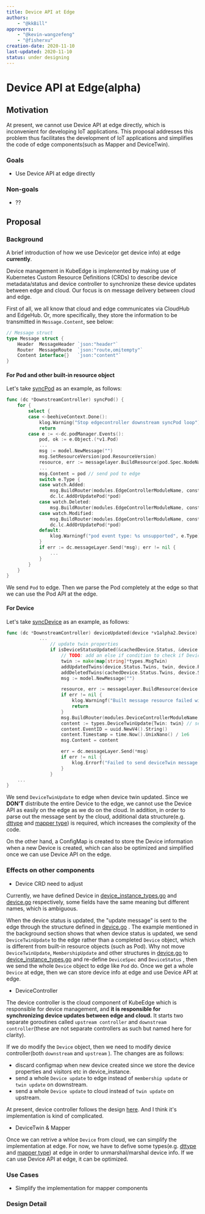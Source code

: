 ```yaml
---
title: Device API at Edge
authors:
    - "@kkBill"
approvers:
    - "@kevin-wangzefeng"
    - "@fisherxu"
creation-date: 2020-11-10
last-updated: 2020-11-10
status: under designing
---
```




# Device API at Edge(alpha)

## Motivation

At present, we cannot use Device API at edge directly, which is inconvenient for developing IoT applications. This proposal addresses this problem thus facilitates the development of IoT applications and simplifies the code of edge components(such as Mapper and DeviceTwin).

### Goals

* Use Device API at edge directly

### Non-goals

* ??

## Proposal

### Background

A brief introduction of how we use Device(or get device info) at edge **currently**.

Device management in KubeEdge is implemented by making use of Kubernetes Custom Resource Definitions (CRDs) to describe device metadata/status and device controller to synchronize these device updates between edge and cloud. Our focus is on message delivery between cloud and edge.

First of all, we all know that cloud and edge communicates via CloudHub and EdgeHub. Or, more specifically, they store the information to be transmitted in `Message.Content`, see below:

```go
// Message struct
type Message struct {
	Header  MessageHeader `json:"header"`
	Router  MessageRoute  `json:"route,omitempty"`
	Content interface{}   `json:"content"`
}
```

#### For Pod and other built-in resource object

Let's take [syncPod](https://github.com/kubeedge/kubeedge/blob/master/cloud/pkg/edgecontroller/controller/downstream.go#L47) as an example, as follows:

```go
func (dc *DownstreamController) syncPod() {
	for {
		select {
		case <-beehiveContext.Done():
			klog.Warning("Stop edgecontroller downstream syncPod loop")
			return
		case e := <-dc.podManager.Events():
			pod, ok := e.Object.(*v1.Pod)
			...
			msg := model.NewMessage("")
			msg.SetResourceVersion(pod.ResourceVersion)
			resource, err := messagelayer.BuildResource(pod.Spec.NodeName, pod.Namespace, model.ResourceTypePod, pod.Name)
			...
			msg.Content = pod // send pod to edge
			switch e.Type {
			case watch.Added:
				msg.BuildRouter(modules.EdgeControllerModuleName, constants.GroupResource, resource, model.InsertOperation)
				dc.lc.AddOrUpdatePod(*pod)
			case watch.Deleted:
				msg.BuildRouter(modules.EdgeControllerModuleName, constants.GroupResource, resource, model.DeleteOperation)
			case watch.Modified:
				msg.BuildRouter(modules.EdgeControllerModuleName, constants.GroupResource, resource, model.UpdateOperation)
				dc.lc.AddOrUpdatePod(*pod)
			default:
				klog.Warningf("pod event type: %s unsupported", e.Type)
			}
			if err := dc.messageLayer.Send(*msg); err != nil {
				...
			}
		}
	}
}
```

We send `Pod` to edge. Then we parse the Pod completely at the edge so that we can use the Pod API at the edge.

#### For Device

Let's take [syncDevice](https://github.com/kubeedge/kubeedge/blob/master/cloud/pkg/devicecontroller/controller/downstream.go#L594) as an example, as follows:

```go
func (dc *DownstreamController) deviceUpdated(device *v1alpha2.Device) {
  			...
				// update twin properties
				if isDeviceStatusUpdated(&cachedDevice.Status, &device.Status) {
					// TODO: add an else if condition to check if DeviceModelReference has changed, if yes whether deviceModelReference exists
					twin := make(map[string]*types.MsgTwin)
					addUpdatedTwins(device.Status.Twins, twin, device.ResourceVersion)
					addDeletedTwins(cachedDevice.Status.Twins, device.Status.Twins, twin, device.ResourceVersion)
					msg := model.NewMessage("")

					resource, err := messagelayer.BuildResource(device.Spec.NodeSelector.NodeSelectorTerms[0].MatchExpressions[0].Values[0], "device/"+device.Name+"/twin/cloud_updated", "")
					if err != nil {
						klog.Warningf("Built message resource failed with error: %s", err)
						return
					}
					msg.BuildRouter(modules.DeviceControllerModuleName, constants.GroupTwin, resource, model.UpdateOperation)
					content := types.DeviceTwinUpdate{Twin: twin} // send DeviceTwinUpdate to edge
					content.EventID = uuid.NewV4().String()
					content.Timestamp = time.Now().UnixNano() / 1e6
					msg.Content = content

					err = dc.messageLayer.Send(*msg)
					if err != nil {
						klog.Errorf("Failed to send deviceTwin message %v due to error %v", msg, err)
					}
				}
  	...
}
```

We send `DeviceTwinUpdate` to edge when device twin updated. Since we **DON'T** distribute the entire Device to the edge, we cannot use the Device API as easily on the edge as we do on the cloud. In addition, in order to parse out the message sent by the cloud, additional data structure(e.g.  [dttype](https://github.com/kubeedge/kubeedge/tree/master/edge/pkg/devicetwin/dttype) and [mapper type](https://github.com/kubeedge/kubeedge/blob/master/mappers/common/configmaptype.go)) is required, which increases the complexity of the code.

On the other hand, a ConfigMap is created to store the Device information when a new Device is created, which can also be optimized and simplified once we can use Device API on the edge.

### Effects on other components

* Device CRD need to adjust

Currently, we have defined Device in [device_instance_types.go](https://github.com/kubeedge/kubeedge/blob/master/cloud/pkg/apis/devices/v1alpha2/device_instance_types.go#L360) and [device.go](https://github.com/kubeedge/kubeedge/blob/master/cloud/pkg/devicecontroller/types/device.go#L4) respectively, some fields have the same meaning but different names, which is ambiguous. 

When the device status is updated, the "update message" is sent to the edge through the structure defined in  [device.go](https://github.com/kubeedge/kubeedge/blob/master/cloud/pkg/devicecontroller/types/device.go#L4) . The example mentioned in the background section shows that when device status is updated, we send `DeviceTwinUpdate` to the edge rather than a completed `Device` object, which is different from built-in resource objects (such as Pod). Why not move `DeviceTwinUpdate`, `MembershipUpdate` and other structures in  [device.go](https://github.com/kubeedge/kubeedge/blob/master/cloud/pkg/devicecontroller/types/device.go#L4) to  [device_instance_types.go](https://github.com/kubeedge/kubeedge/blob/master/cloud/pkg/apis/devices/v1alpha2/device_instance_types.go#L360) and re-define `DeviceSpec` and `DeviceStatus` , then we send the whole `Device` object to edge like `Pod` do. Once we get a whole `Device` at edge, then we can store device info at edge and use Device API at edge.

* DeviceController

The device controller is the cloud component of KubeEdge which is responsible for device management, and **it is responsible for synchronizing device updates between edge and cloud.** It starts two separate goroutines called `upstream controller` and `downstream controller`(these are not separate controllers as such but named here for clarity). 

If we do modify the `Device` object, then we need to modify device controller(both `downstream` and `upstream` ). The changes are as follows:

* discard configmap when new device created since we store the device properties and visitors etc in device_instance.
* send a whole `Device update` to edge instead of `membership update` or `twin update` on downstream.
* send a whole `Device update` to cloud instead of `twin update` on upstream.

At present, device controller follows the design [here](https://github.com/kubeedge/kubeedge/blob/master/docs/components/cloud/device_controller.md#device-controller). And I think it's implementation is kind of complicated.

* DeviceTwin & Mapper

Once we can retrive a whloe `Device` from cloud,  we can simplify the implementation at edge. For now, we have to defive some types(e.g.  [dttype](https://github.com/kubeedge/kubeedge/tree/master/edge/pkg/devicetwin/dttype) and [mapper type](https://github.com/kubeedge/kubeedge/blob/master/mappers/common/configmaptype.go)) at edge in order to unmarshal/marshal device info. If we can use Device API at edge, it can be optimized.

### Use Cases

* Simplify the implementation for mapper components 

### Design Detail

